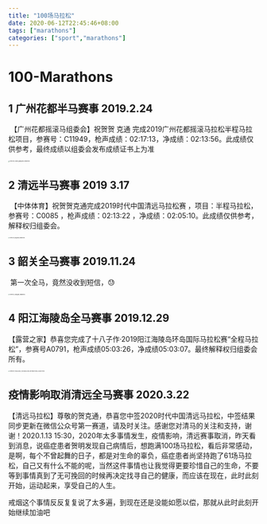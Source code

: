 ```yaml
---
title: "100场马拉松"
date: 2020-06-12T22:45:46+08:00
tags: ["marathons"]
categories: ["sport","marathons"]
---
```

# 100-Marathons

## **1 广州花都半马赛事 2019.2.24**

​	【广州花都摇滚马组委会】祝贺贺 克通 完成2019广州花都摇滚马拉松半程马拉松项目，参赛号：C11949，枪声成绩：02:17:13，净成绩：02:13:56。此成绩仅供参考，最终成绩以组委会发布成绩证书上为准

<img src="http://heketong.github.io/donate/20190224_huadu_guangzhou_marathons.JPG" alt="20190224_huadu_guangzhou_marathons" style="zoom:15%;" />

## **2 清远半马赛事 2019 3.17**

​	【中体体育】祝贺贺克通完成2019时代中国清远马拉松赛 ，项目：半程马拉松，参赛号：C0085 ，枪声成绩：02:13:22 ，净成绩：02:05:10。此成绩仅供参考，解释权归组委会。

<img src="http://heketong.github.io/donate/20190317_qingyuan_marathons.jpg" alt="20190317_qingyuan_marathons" style="zoom:15%;" />

## **3 韶关全马赛事 2019.11.24**

​	第一次全马，竟然没收到短信，😓

<img src="http://heketong.github.io/donate/20191124_shaoguan_marathons.jpg" alt="20191124_shaoguan_marathons" style="zoom:15%;" />

## **4 阳江海陵岛全马赛事 2019.12.29**

​	【露营之家】恭喜您完成了十八子作·2019阳江海陵岛环岛国际马拉松赛“全程马拉松”，参赛号A0791，枪声成绩05:03:26，净成绩05:03:07。最终解释权归组委会所有。

<img src="http://heketong.github.io/donate/20191229_YANGJIANG_HAILINGISLAND_INTERNATIONAL_marathons.jpg" alt="20191229_YANGJIANG_HAILINGISLAND_INTERNATIONAL_MARATHON" style="zoom:15%;" />

## **疫情影响取消清远全马赛事 2020.3.22**

​	【清远马拉松】尊敬的贺克通，恭喜您中签2020时代中国清远马拉松，中签结果同步更新在微信公众号第一赛道，请及时关注。感谢您对清马的关注和支持，谢谢！2020.1.13 15:30，2020年太多事情发生，疫情影响，清远赛事取消，昨天看到消息，说癌症患者贺明发现自己病情后，想跑满100场马拉松，看后非常感动，是啊，每个不曾起舞的日子，都是对生命的辜负，癌症患者尚坚持跑了61场马拉松，自己又有什么不能的呢，当然这件事情也让我觉得更要珍惜自己的生命，不要等到事情真到了无可挽回的时候再决定找寻自己的健康，而应该在现在，此时此刻开始，运动起来，享受自己的人生。

​	戒烟这个事情反反复复说了太多遍，到现在还是没能如愿以偿，那就从此时此刻开始继续加油吧

 

